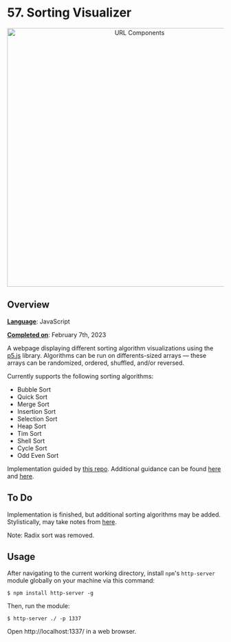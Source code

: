 # 57. Sorting Visualizer

<p align="center">
<img width="600" alt="URL Components" src="https://github.com/lyndskg/98-Projects-of-Code/blob/main/57.%20Sorting%20Visualizer/example.gif"> 
</p>

## Overview 

<ins>__Language__</ins>: JavaScript  

<ins>__Completed on__</ins>: February 7th, 2023

A webpage displaying different sorting algorithm visualizations using the [p5.js](https://p5js.org) library. Algorithms can be run on differents-sized arrays &mdash; these arrays can be randomized, ordered, shuffled, and/or reversed. 

Currently supports the following sorting algorithms:
- Bubble Sort
- Quick Sort
- Merge Sort
- Insertion Sort
- Selection Sort
- Heap Sort
- Tim Sort
- Shell Sort
- Cycle Sort
- Odd Even Sort

Implementation guided by [this repo](https://github.com/mertturkmenoglu/sorting-visualization). Additional guidance can be found [here](https://github.com/MichaelHolley/p5.js_SortingAlgorithmVisualization) and [here](https://github.com/syzxy/FunSorting).

## To Do

Implementation is finished, but additional sorting algorithms may be added. Stylistically, may take notes from [here](https://github.com/MichaelHolley/p5.js_SortingAlgorithmVisualization). 

Note: Radix sort was removed. 

## Usage

After navigating to the current working directory, install `npm`'s `http-server` module globally on your machine via this command:

```
$ npm install http-server -g 
```

Then, run the module:

```
$ http-server ./ -p 1337
```

Open http://localhost:1337/ in a web browser. 